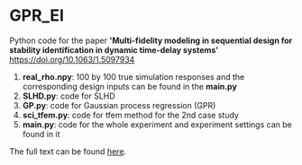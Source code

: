 # GPR_EI
Python code for the paper __'Multi-fidelity modeling in sequential design for stability identification in dynamic time-delay systems'__ <https://doi.org/10.1063/1.5097934>

1. __real_rho.npy__: 100 by 100 true simulation responses and the corresponding design inputs can be found in the __main.py__
2. __SLHD.py__: code for SLHD
3. __GP.py__: code for Gaussian process regression (GPR) 
4. __sci_tfem.py__: code for tfem method for the 2nd case study
5. __main.py__: code for the whole experiment and experiment settings can be found in it

The full text can be found [here].

[here]: https://www.researchgate.net/publication/335647101_Multi-fidelity_modeling_in_sequential_design_for_stability_identification_in_dynamic_time-delay_systems
